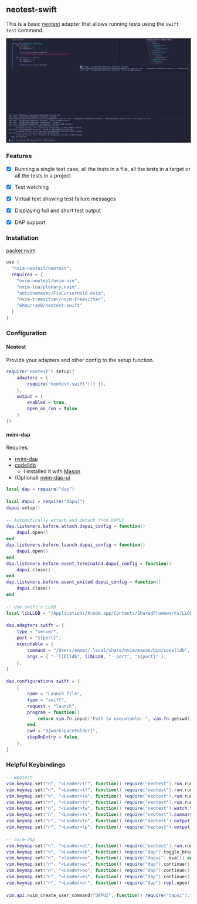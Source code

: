 ## neotest-swift

This is a basic [neotest](https://github.com/nvim-neotest/neotest) adapter that allows running tests using the `swift test` command.

![screenshot](images/neotest-swift.png)

### Features

- [x] Running a single test case, all the tests in a file, all the tests in a target or all the tests in a project
- [x] Test watching
- [x] Virtual text showing test failure messages
- [x] Displaying full and short test output
- [x] DAP support


### Installation

[packer.nvim](https://github.com/wbthomason/packer.nvim)

```lua
use {
  "nvim-neotest/neotest",
  requires = {
    "nvim-neotest/nvim-nio",
    "nvim-lua/plenary.nvim",
    "antoinemadec/FixCursorHold.nvim",
    "nvim-treesitter/nvim-treesitter",
    "ehmurray8/neotest-swift"
  }
}
```


### Configuration

#### Neotest

Provide your adapters and other config to the setup function.

```lua
require("neotest").setup({
	adapters = {
		require("neotest-swift")({ }),
	},
    output = {
        enabled = true,
        open_on_run = false
    }
})
```

#### nvim-dap

Requires:
* [nvim-dap](https://github.com/mfussenegger/nvim-dap)
* [codelldb](https://github.com/vadimcn/codelldb)
  * I installed it with [Mason](https://github.com/williamboman/mason.nvim)
* (Optional) [nvim-dap-ui](https://github.com/rcarriga/nvim-dap-ui)


```lua
local dap = require("dap")

local dapui = require("dapui")
dapui.setup()

-- Automatically attach and detach from DAPUI
dap.listeners.before.attach.dapui_config = function()
	dapui.open()
end
dap.listeners.before.launch.dapui_config = function()
	dapui.open()
end
dap.listeners.before.event_terminated.dapui_config = function()
	dapui.close()
end
dap.listeners.before.event_exited.dapui_config = function()
	dapui.close()
end

-- Use swift's LLDB
local libLLDB = "/Applications/Xcode.app/Contents/SharedFrameworks/LLDB.framework/Versions/A/LLDB"

dap.adapters.swift = {
	type = "server",
	port = "${port}",
	executable = {
		command = "/Users/emmet/.local/share/nvim/mason/bin/codelldb", -- Use your exectuable I got this from Mason
		args = { "--liblldb", libLLDB, "--port", "${port}" },
	},
}

dap.configurations.swift = {
	{
		name = "Launch file",
		type = "swift",
		request = "launch",
		program = function()
			return vim.fn.input("Path to executable: ", vim.fn.getcwd() .. "/", "file")
		end,
		cwd = "${workspaceFolder}",
		stopOnEntry = false,
	},
}
```


### Helpful Keybindings

```lua
-- Neotest
vim.keymap.set("n", "<Leader>tr", function() require("neotest").run.run() end, { desc = 'Run nearest test' })
vim.keymap.set("n", "<Leader>tf", function() require("neotest").run.run(vim.fn.expand("%")) end, { desc = 'Run all tests in file' })
vim.keymap.set("n", "<Leader>ta", function() require("neotest").run.run({ suite = true }) end, { desc = 'Run all tests in project' })
vim.keymap.set("n", "<Leader>tt", function() require("neotest").run.run({ suite = true, extra_args = { target = true } }) end, { desc = 'Run all tests in target (swift).' })
vim.keymap.set("n", "<Leader>tw", function() require("neotest").watch.toggle() end, { silent = true, desc = 'Watch test' })
vim.keymap.set("n", "<Leader>ts", function() require("neotest").summary.toggle() end, { silent = true, desc = 'Test summary' })
vim.keymap.set("n", "<Leader>to", function() require("neotest").output.open({ short = true, enter = true }) end, { silent = true, desc = 'Open test output' })
vim.keymap.set("n", "<Leader>tp", function() require("neotest").output_panel.toggle() end, { silent = true, desc = 'Toggle test output pane' })

-- nvim-dap
vim.keymap.set("n", "<Leader>et", function() require("neotest").run.run({ strategy = "dap" }) end, { desc = 'Debug nearest test' })
vim.keymap.set("n", "<Leader>eb", function() require("dap").toggle_breakpoint() end, { desc = "Debug set breakpoint" })
vim.keymap.set("n", "<leader>ee", function() require("dapui").eval() end, { desc = "Debug evaluate" })
vim.keymap.set("n", "<Leader>ec", function() require("dap").continue() end, { desc = "Debug continue" })
vim.keymap.set("n", "<Leader>eo", function() require("dap").continue() end, { desc = "Debug step over" })
vim.keymap.set("n", "<Leader>ei", function() require("dap").continue() end, { desc = "Debug step into" })
vim.keymap.set("n", "<Leader>er", function() require("dap").repl.open() end, { desc = "Debug run repl" })

vim.api.nvim_create_user_command("DAPUI", function() require("dapui").toggle() end, { desc = "Open DAPUI" })
```

